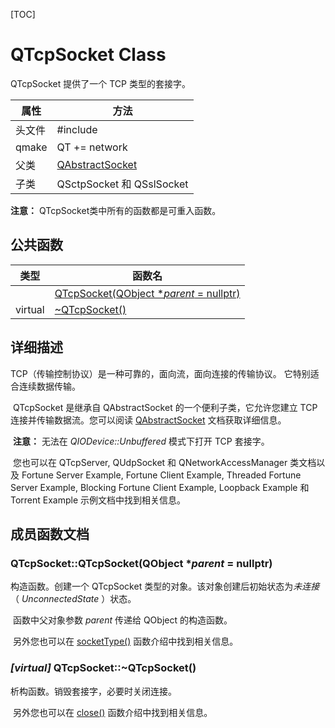 [TOC]



# QTcpSocket Class

QTcpSocket 提供了一个 TCP 类型的套接字。

| 属性   | 方法                                                         |
| ------ | ------------------------------------------------------------ |
| 头文件 | \#include <QTcpSocket>                                       |
| qmake  | QT += network                                                |
| 父类   | [QAbstractSocket](../../A/QAbstractSocket/QAbstractSocket.md) |
| 子类   | QSctpSocket 和 QSslSocket                                    |

**注意：** QTcpSocket类中所有的函数都是可重入函数。



## 公共函数

| 类型    | 函数名                                                       |
| ------- | ------------------------------------------------------------ |
|         | [QTcpSocket(QObject **parent* = nullptr)](#qtcpsocketqtcpsocketqobject-parent--nullptr) |
| virtual | [~QTcpSocket()](#virtual-qtcpsocketqtcpsocket)               |



## 详细描述

TCP（传输控制协议）是一种可靠的，面向流，面向连接的传输协议。 它特别适合连续数据传输。

​    QTcpSocket 是继承自 QAbstractSocket 的一个便利子类，它允许您建立 TCP 连接并传输数据流。您可以阅读 [QAbstractSocket](../../A/QAbstractSocket/QAbstractSocket.md) 文档获取详细信息。

​    **注意：** 无法在 *QIODevice::Unbuffered* 模式下打开 TCP 套接字。

​    您也可以在 QTcpServer, QUdpSocket 和 QNetworkAccessManager 类文档以及 Fortune Server Example, Fortune Client Example, Threaded Fortune Server Example, Blocking Fortune Client Example, Loopback Example 和 Torrent Example 示例文档中找到相关信息。



## 成员函数文档

### **QTcpSocket**::QTcpSocket(QObject **parent* = nullptr)

构造函数。创建一个 QTcpSocket 类型的对象。该对象创建后初始状态为*未连接*（ *UnconnectedState* ）状态。

​    函数中父对象参数 *parent* 传递给 QObject 的构造函数。

​    另外您也可以在 [socketType()](../../A/QAbstractSocket/QAbstractSocket.md#qabstractsocketsockettype-qabstractsocketsockettype-const) 函数介绍中找到相关信息。

### *[virtual]* QTcpSocket::~QTcpSocket()

析构函数。销毁套接字，必要时关闭连接。

​    另外您也可以在 [close()](../../A/QAbstractSocket/QAbstractSocket.md#override-virtual-void-qabstractsocketclose) 函数介绍中找到相关信息。